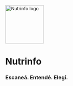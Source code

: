 <p align="left">
  <img src="Isologo.png" alt="Nutrinfo logo" width="120" align="left" style="margin-right: 15px;" />
</p>

<br clear="left"/>

# Nutrinfo  
### Escaneá. Entendé. Elegí.
